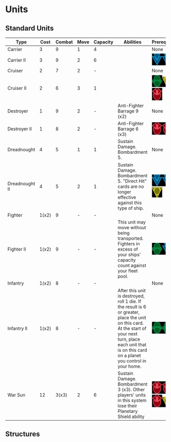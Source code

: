 # Units

## Standard Units
|Type|Cost|Combat|Move|Capacity|Abilities|Prerequisites|
|-|-|-|-|-|-|-|
|Carrier|3|9|1|4||None|
|Carrier II|3|9|2|6||![Blue Tech](./images/tech_blue_small.bmp)![Blue Tech](./images/tech_blue_small.bmp)|
|Cruiser|2|7|2|-||None|
|Cruiser II|2|6|3|1||![Green Tech](./images/tech_green_small.bmp)![Yellow Tech](./images/tech_yellow_small.bmp)![Red Tech](./images/tech_red_small.bmp)|
|Destroyer|1|9|2|-|Anti-Fighter Barrage 9 (x2)|None|
|Destroyer II|1|8|2|-|Anti-Fighter Barrage 6 (x3)|![Red Tech](./images/tech_red_small.bmp)![Red Tech](./images/tech_red_small.bmp)|
|Dreadnought|4|5|1|1|Sustain Damage. Bombardment 5.|None|
|Dreadnought II|4|5|2|1|Sustain Damage. Bombardment 5. "Direct Hit" cards are no longer effective against this type of ship. |![Blue Tech](./images/tech_blue_small.bmp)![Blue Tech](./images/tech_blue_small.bmp)![Yellow Tech](./images/tech_yellow_small.bmp)|
|Fighter|1(x2)|9|-|-||None|
|Fighter II|1(x2)|9|-|-|This unit may move without being transported. Fighters in excess of your ships' capacity count against your fleet pool.|![Green Tech](./images/tech_green_small.bmp)![Blue Tech](./images/tech_blue_small.bmp)|
|Infantry|1(x2)|8|-|-||None|
|Infantry II|1(x2)|8|-|-|After this unit is destroyed, roll 1 die. If the result is 6 or greater, place the unit on this card. At the start of your next turn, place each unit that is on this card on a planet you control in your home.|![Green Tech](./images/tech_green_small.bmp)![Green Tech](./images/tech_green_small.bmp)|
|War Sun|12|3(x3)|2|6|Sustain Damage. Bombardment 3 (x3). Other players' units in this system lose their Planetary Shield ability |![Red Tech](./images/tech_red_small.bmp)![Red Tech](./images/tech_red_small.bmp)![Red Tech](./images/tech_red_small.bmp)![Yellow Tech](./images/tech_yellow_small.bmp)|

## Structures
